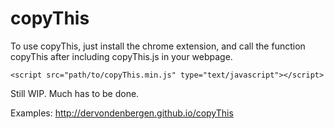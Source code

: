 copyThis
========
To use copyThis, just install the chrome extension, and call the function copyThis after including copyThis.js in your webpage.

    <script src="path/to/copyThis.min.js" type="text/javascript"></script>

Still WIP. Much has to be done.

Examples: http://dervondenbergen.github.io/copyThis
